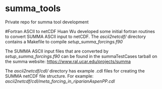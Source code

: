 # summa_tools
Private repo for summa tool development


#Fortran ASCII to netCDF
Huan Wu developed some initial fortran routines to convert SUMMA ASCII input to netCDF.
The _ascii2netcdf/_  directory contains a Makefile to compile _setup_summa_forcings.f90_  


The SUMMA ASCII input files that are converted by _setup_summa_forcings.f90_  can be found in the 
summaTestCases tarball on the summa website: https://www.ral.ucar.edu/projects/summa

The _ascii2netcdf/cdl/_ directory has example .cdl files for creating the SUMMA netCDF file structure.
For example: _ascii2netcdf/cdl/meta_forcing_in_riparianAspenPP.cdl_

